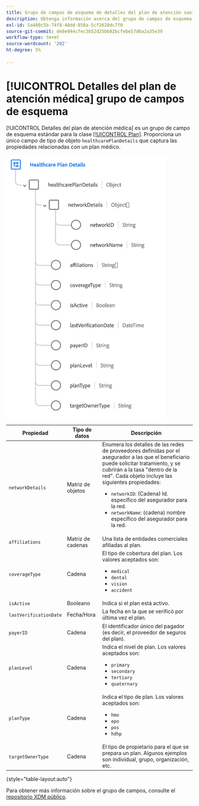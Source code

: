 ```yaml
---
title: Grupo de campos de esquema de detalles del plan de atención sanitaria
description: Obtenga información acerca del grupo de campos de esquema Detalles del plan de atención médica.
exl-id: 5a480c5b-74f8-48dd-858a-5cf2628dc7f0
source-git-commit: de8e944cfec3b52d25bb02bcfebe57d6a2a35e39
workflow-type: tm+mt
source-wordcount: '202'
ht-degree: 5%

---
```


# [!UICONTROL Detalles del plan de atención médica] grupo de campos de esquema

[!UICONTROL Detalles del plan de atención médica] es un grupo de campo de esquema estándar para la clase [[!UICONTROL Plan]](../../classes/plan.md). Proporciona un único campo de tipo de objeto `healthcarePlanDetails` que captura las propiedades relacionadas con un plan médico.

![](../../images/field-groups/plan/healthcare-plan-details.png)

| Propiedad | Tipo de datos | Descripción |
| --- | --- | --- |
| `networkDetails` | Matriz de objetos | Enumera los detalles de las redes de proveedores definidas por el asegurador a las que el beneficiario puede solicitar tratamiento, y se cubrirán a la tasa &quot;dentro de la red&quot;. Cada objeto incluye las siguientes propiedades: <ul><li>`networkID`: (Cadena) Id. específico del asegurador para la red.</li><li>`networkName`: (cadena) nombre específico del asegurador para la red.</li></ul> |
| `affiliations` | Matriz de cadenas | Una lista de entidades comerciales afiliadas al plan. |
| `coverageType` | Cadena | El tipo de cobertura del plan. Los valores aceptados son:<ul><li>`medical`</li><li>`dental`</li><li>`vision`</li><li>`accident`</li></ul> |
| `isActive` | Booleano | Indica si el plan está activo. |
| `lastVerificationDate` | Fecha/Hora | La fecha en la que se verificó por última vez el plan. |
| `payerID` | Cadena | El identificador único del pagador (es decir, el proveedor de seguros del plan). |
| `planLevel` | Cadena | Indica el nivel de plan. Los valores aceptados son:<ul><li>`primary`</li><li>`secondary`</li><li>`tertiary`</li><li>`quaternary`</li></ul> |
| `planType` | Cadena | Indica el tipo de plan. Los valores aceptados son:<ul><li>`hmo`</li><li>`epo`</li><li>`pos`</li><li>`hdhp`</li></ul> |
| `targetOwnerType` | Cadena | El tipo de propietario para el que se prepara un plan. Algunos ejemplos son individual, grupo, organización, etc. |

{style="table-layout:auto"}

Para obtener más información sobre el grupo de campos, consulte el [repositorio XDM público](https://github.com/adobe/xdm/blob/master/docs/reference/fieldgroups/plan/healthcare-plan-details.schema.json).
